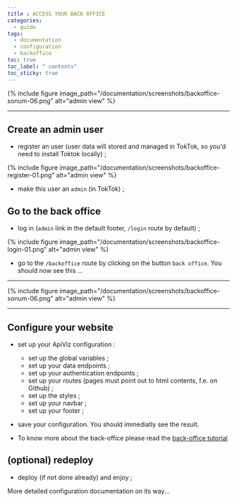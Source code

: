 ```yaml
---
title : ACCESS YOUR BACK OFFICE
categories:
  - guide
tags:
  - documentation
  - configuration
  - backoffice
toc: true
toc_label: " contents"
toc_sticky: true
---
```


{% include figure image_path="/documentation/screenshots/backoffice-sonum-06.png" alt="admin view" %}


-----
## Create an admin user

- register an user (user data will stored and managed in TokTok, so you'd need to install Toktok locally) ;

{% include figure image_path="/documentation/screenshots/backoffice-register-01.png" alt="admin view" %}

- make this user an `admin` (in TokTok) ;

## Go to the back office

- log in (`admin` link in the default footer, `/login` route by default) ;

{% include figure image_path="/documentation/screenshots/backoffice-login-01.png" alt="admin view" %}

- go to the `/backoffice` route by clicking on the button `back office`. You should now see this ...


--------

{% include figure image_path="/documentation/screenshots/backoffice-sonum-06.png" alt="admin view" %}

-----------

## Configure your website 

- set up your ApiViz configuration : 
    
    - set up the global variables ; 
    - set up your data endpoints ; 
    - set up your authentication endpoints ; 
    - set up your routes (pages must point out to html contents, f.e. on Github) ; 
    - set up the styles ;
    - set up your navbar ; 
    - set up your footer ;


- save your configuration. You should immediatly see the result.  

- To know more about the back-office please read the [back-office tutorial](/guide/backoffice-tuto/)

## (optional) redeploy

- deploy (if not done already) and enjoy ;

More detailed configuration documentation on its way...
